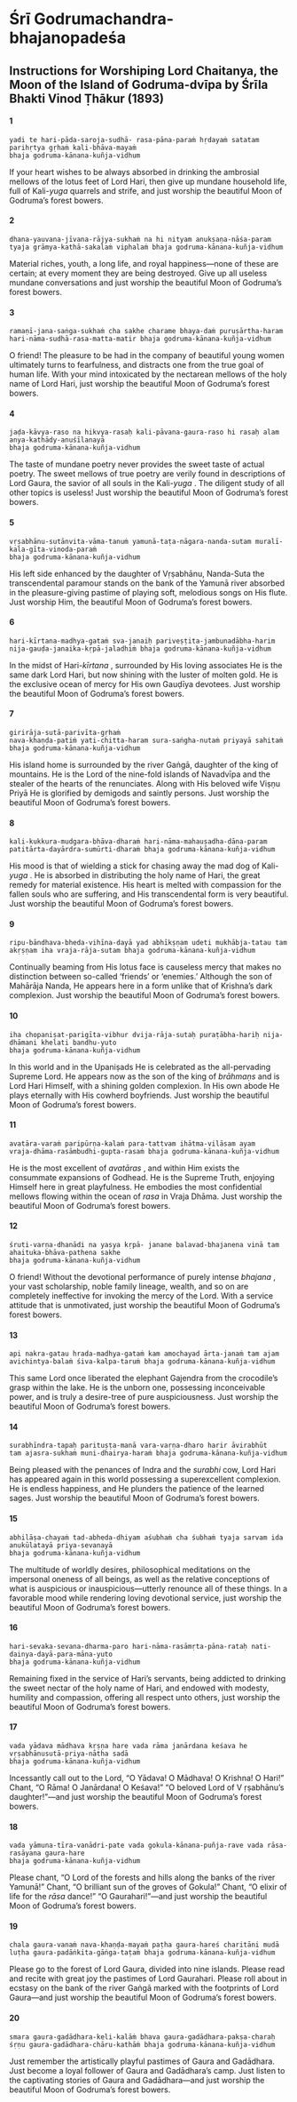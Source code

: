 # Śrī Godrumachandra-bhajanopadeśa

## Instructions for Worshiping Lord Chaitanya, the Moon of the Island of Godruma-dvīpa by Śrīla Bhakti Vinod Ṭhākur (1893)

#### 1

    yadi te hari-pāda-saroja-sudhā- rasa-pāna-paraṁ hṛdayaṁ satatam parihṛtya gṛhaṁ kali-bhāva-mayaṁ
    bhaja godruma-kānana-kuñja-vidhum

If your heart wishes to be always absorbed in drinking the ambrosial mellows of the lotus feet of Lord Hari, then give up mundane household life, full of Kali-*yuga* quarrels and strife, and just worship the beautiful Moon of Godruma’s forest bowers.

#### 2

    dhana-yauvana-jīvana-rājya-sukhaṁ na hi nityam anukṣaṇa-nāśa-param tyaja grāmya-kathā-sakalaṁ viphalaṁ bhaja godruma-kānana-kuñja-vidhum

Material riches, youth, a long life, and royal happiness—none of these are certain; at every moment they are being destroyed. Give up all useless mundane conversations and just worship the beautiful Moon of Godruma’s forest bowers.

#### 3

    ramaṇī-jana-saṅga-sukhaṁ cha sakhe charame bhaya-daṁ puruṣārtha-haram hari-nāma-sudhā-rasa-matta-matir bhaja godruma-kānana-kuñja-vidhum

O friend! The pleasure to be had in the company of beautiful young women ultimately turns to fearfulness, and distracts one from the true goal of human life. With your mind intoxicated by the nectarean mellows of the holy name of Lord Hari, just worship the beautiful Moon of Godruma’s forest bowers.

#### 4

    jaḍa-kāvya-raso na hikvya-rasaḥ kali-pāvana-gaura-raso hi rasaḥ alam anya-kathādy-anuśīlanayā
    bhaja godruma-kānana-kuñja-vidhum

The taste of mundane poetry never provides the sweet taste of actual poetry. The sweet mellows of true poetry are verily found in descriptions of Lord Gaura, the savior of all souls in the Kali-*yuga* . The diligent study of all other topics is useless! Just worship the beautiful Moon of Godruma’s forest bowers.

#### 5

    vṛṣabhānu-sutānvita-vāma-tanuṁ yamunā-taṭa-nāgara-nanda-sutam muralī-kala-gīta-vinoda-paraṁ
    bhaja godruma-kānana-kuñja-vidhum

His  left  side  enhanced  by  the  daughter  of Vṛṣabhānu, Nanda-Suta the transcendental paramour stands on the bank of the Yamunā river absorbed in the pleasure-giving pastime of playing soft, melodious songs on His flute. Just worship Him, the beautiful Moon of Godruma’s forest bowers.

#### 6

    hari-kīrtana-madhya-gataṁ sva-janaiḥ pariveṣṭita-jambunadābha-harim
    nija-gauḍa-janaika-kṛpā-jaladhiṁ bhaja godruma-kānana-kuñja-vidhum

In the midst of Hari-*kīrtana* , surrounded by His loving associates He is the same dark Lord Hari, but now shining with the luster of molten gold. He is the exclusive ocean of mercy for His own Gauḍīya devotees. Just worship the beautiful Moon of Godruma’s forest bowers.

#### 7

    girirāja-sutā-parivīta-gṛhaṁ
    nava-khaṇḍa-patiṁ yati-chitta-haram sura-saṅgha-nutaṁ priyayā sahitaṁ bhaja godruma-kānana-kuñja-vidhum

His island home is surrounded by the river Gaṅgā, daughter of the king of mountains. He is the Lord of the nine-fold islands of Navadvīpa and the stealer of the hearts of the renunciates. Along with His beloved wife Viṣṇu Priyā He is glorified by demigods and saintly persons. Just worship the beautiful Moon of Godruma’s forest bowers.

#### 8

    kali-kukkura-mudgara-bhāva-dharaṁ hari-nāma-mahauṣadha-dāna-param patitārta-dayārdra-sumūrti-dharaṁ bhaja godruma-kānana-kuñja-vidhum

His mood is that of wielding a stick for chasing away the mad dog of Kali-*yuga* . He is absorbed in distributing the holy name of Hari, the great remedy for material existence. His heart is melted with compassion for the fallen souls who are suffering, and His transcendental form is very beautiful. Just worship the beautiful Moon of Godruma’s forest bowers.

#### 9

    ripu-bāndhava-bheda-vihīna-dayā yad abhīkṣṇam udeti mukhābja-tatau tam akṛṣṇam iha vraja-rāja-sutam bhaja godruma-kānana-kuñja-vidhum

Continually beaming from His lotus face is causeless mercy that makes no distinction between so-called ‘friends’ or ‘enemies.’ Although the son of Mahārāja Nanda, He appears here in a form unlike that of Krishna’s dark complexion. Just worship the beautiful Moon of Godruma’s forest bowers.

#### 10

    iha chopaniṣat-parigīta-vibhur dvija-rāja-sutaḥ puraṭābha-hariḥ nija-dhāmani khelati bandhu-yuto
    bhaja godruma-kānana-kuñja-vidhum

In this world and in the Upaniṣads He is celebrated as the all-pervading Supreme Lord. He appears now
as the son of the king of *brāhmaṇs* and is Lord
Hari Himself, with a shining golden complexion. In His own abode He plays eternally with His cowherd boyfriends. Just worship the beautiful Moon of Godruma’s forest bowers.

#### 11

    avatāra-varaṁ paripūrṇa-kalaṁ para-tattvam ihātma-vilāsam ayam
    vraja-dhāma-rasāmbudhi-gupta-rasaṁ bhaja godruma-kānana-kuñja-vidhum

He is the most excellent of *avatāras* , and within Him exists the consummate expansions of Godhead. He is the Supreme Truth, enjoying Himself here in great playfulness. He embodies the most confidential mellows flowing within the ocean of *rasa* in Vraja Dhāma. Just worship the beautiful Moon of Godruma’s forest bowers.

#### 12

    śruti-varṇa-dhanādi na yasya kṛpā- janane balavad-bhajanena vinā tam ahaituka-bhāva-pathena sakhe
    bhaja godruma-kānana-kuñja-vidhum

O friend! Without the devotional performance of purely intense *bhajana* , your vast scholarship, noble family lineage, wealth, and so on are completely ineffective for invoking the mercy of the Lord. With a service attitude that is unmotivated, just worship the beautiful Moon of Godruma’s forest bowers.

#### 13

    api nakra-gatau hrada-madhya-gataṁ kam amochayad ārta-janaṁ tam ajam avichintya-balaṁ śiva-kalpa-taruṁ bhaja godruma-kānana-kuñja-vidhum

This same Lord once liberated the elephant Gajendra from the crocodile’s grasp within the lake. He is the unborn one, possessing inconceivable power, and is truly a desire-tree of pure auspiciousness. Just worship the beautiful Moon of Godruma’s forest bowers.

#### 14

    surabhīndra-tapaḥ parituṣṭa-manā vara-vaṛṇa-dharo harir āvirabhūt
    tam ajasra-sukhaṁ muni-dhairya-haraṁ bhaja godruma-kānana-kuñja-vidhum

Being pleased with the penances of Indra and the *surabhi* cow, Lord Hari has appeared again in this world possessing a superexcellent complexion. He is endless happiness, and He plunders the patience of the learned sages. Just worship the beautiful Moon of Godruma’s forest bowers.

#### 15

    abhilāṣa-chayaṁ tad-abheda-dhiyam aśubhaṁ cha śubhaṁ tyaja sarvam ida anukūlatayā priya-sevanayā
    bhaja godruma-kānana-kuñja-vidhum

The multitude of worldly desires, philosophical meditations on the impersonal oneness of all beings, as well as the relative conceptions of what is auspicious or inauspicious—utterly renounce all of these things. In a favorable mood while rendering loving devotional service, just worship the beautiful Moon of Godruma’s forest bowers.

#### 16

    hari-sevaka-sevana-dharma-paro hari-nāma-rasāmṛta-pāna-rataḥ nati-dainya-dayā-para-māna-yuto
    bhaja godruma-kānana-kuñja-vidhum

Remaining fixed in the service of Hari’s servants, being addicted to drinking the sweet nectar of the holy name of Hari, and endowed with modesty, humility and compassion, offering all respect unto others, just worship the beautiful Moon of Godruma’s forest bowers.

#### 17

    vada yādava mādhava kṛṣṇa hare vada rāma janārdana keśava he vṛṣabhānusutā-priya-nātha sadā
    bhaja godruma-kānana-kuñja-vidhum

Incessantly call out to the Lord, “O Yādava! O Mādhava! O Krishna! O Hari!” Chant, “O Rāma! O Janārdana! O Keśava!” “O beloved Lord of V ṛṣabhānu’s daughter!”—and just worship the beautiful Moon of Godruma’s forest bowers.

#### 18

    vada yāmuna-tīra-vanādri-pate vada gokula-kānana-puñja-rave vada rāsa-rasāyana gaura-hare
    bhaja godruma-kānana-kuñja-vidhum

Please chant, “O Lord of the forests and hills along the banks of the river Yamunā!” Chant, “O brilliant sun of the groves of Gokula!” Chant, “O elixir of life for the *rāsa* dance!” “O Gaurahari!”—and just worship the beautiful Moon of Godruma’s forest bowers.

#### 19

    chala gaura-vanaṁ nava-khaṇḍa-mayaṁ paṭha gaura-hareś charitāni mudā
    luṭha gaura-padāṅkita-gāṅga-taṭaṁ bhaja godruma-kānana-kuñja-vidhum

Please go to the forest of Lord Gaura, divided into nine islands. Please read and recite with great joy the pastimes of Lord Gaurahari. Please roll about in ecstasy on the bank of the river Gaṅgā marked with the footprints of Lord Gaura—and just worship the beautiful Moon of Godruma’s forest bowers.

#### 20

    smara gaura-gadādhara-keli-kalāṁ bhava gaura-gadādhara-pakṣa-charaḥ śṛṇu gaura-gadādhara-chāru-kathāṁ bhaja godruma-kānana-kuñja-vidhum

Just remember the artistically playful pastimes of Gaura and Gadādhara. Just become a loyal follower of Gaura and Gadādhara’s camp. Just listen to the captivating stories of Gaura and Gadādhara—and just worship the beautiful Moon of Godruma’s forest bowers.

